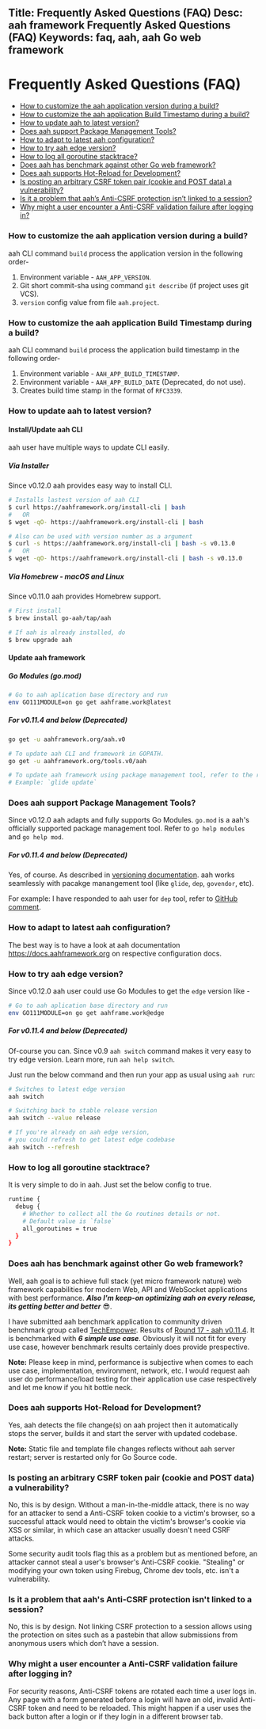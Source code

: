 Title: Frequently Asked Questions (FAQ)
Desc: aah framework Frequently Asked Questions (FAQ)
Keywords: faq, aah, aah Go web framework
---
# Frequently Asked Questions (FAQ)
  
  * [How to customize the aah application version during a build?](#how-to-customize-the-aah-application-version-during-a-build)
  * [How to customize the aah application Build Timestamp during a build?](#how-to-customize-the-aah-application-build-timestamp-during-a-build)
  * [How to update aah to latest version?](#how-to-update-aah-to-latest-version)
  * [Does aah support Package Management Tools?](#does-aah-support-package-management-tools)
  * [How to adapt to latest aah configuration?](#how-to-adapt-to-latest-aah-configuration)
  * [How to try aah edge version?](#how-to-try-aah-edge-version)
  * [How to log all goroutine stacktrace?](#how-to-log-all-goroutine-stacktrace)
  * [Does aah has benchmark against other Go web framework?](#does-aah-has-benchmark-against-other-go-web-framework)
  * [Does aah supports Hot-Reload for Development?](#does-aah-supports-hot-reload-for-development)
  * [Is posting an arbitrary CSRF token pair (cookie and POST data) a vulnerability?](#is-posting-an-arbitrary-csrf-token-pair-cookie-and-post-data-a-vulnerability)
  * [Is it a problem that aah’s Anti-CSRF protection isn’t linked to a session?](#is-it-a-problem-that-aah-s-anti-csrf-protection-isn-t-linked-to-a-session)
  * [Why might a user encounter a Anti-CSRF validation failure after logging in?](#why-might-a-user-encounter-a-anti-csrf-validation-failure-after-logging-in)

### How to customize the aah application version during a build?

aah CLI command `build` process the application version in the following order-

1. Environment variable - `AAH_APP_VERSION`.
2. Git short commit-sha using command `git describe` (if project uses git VCS).
3. `version` config value from file `aah.project`.

### How to customize the aah application Build Timestamp during a build?

aah CLI command `build` process the application build timestamp in the following order-

1. Environment variable - `AAH_APP_BUILD_TIMESTAMP`.
2. Environment variable - `AAH_APP_BUILD_DATE` (Deprecated, do not use).
3. Creates build time stamp in the format of `RFC3339`.

### How to update aah to latest version?

#### Install/Update aah CLI

aah user have multiple ways to update CLI easily.

##### Via Installer

<span class="badge lb-sm">Since v0.12.0</span> aah provides easy way to install CLI.

```bash
# Installs lastest version of aah CLI
$ curl https://aahframework.org/install-cli | bash
#	OR
$ wget -qO- https://aahframework.org/install-cli | bash

# Also can be used with version number as a argument
$ curl -s https://aahframework.org/install-cli | bash -s v0.13.0
#	OR
$ wget -qO- https://aahframework.org/install-cli | bash -s v0.13.0
```

##### Via Homebrew - macOS and Linux

<span class="badge lb-sm">Since v0.11.0</span> aah provides Homebrew support.

```bash
# First install
$ brew install go-aah/tap/aah

# If aah is already installed, do
$ brew upgrade aah
```

#### Update aah framework

##### Go Modules (go.mod)

```bash
# Go to aah aplication base directory and run
env GO111MODULE=on go get aahframe.work@latest
```

##### For v0.11.4 and below (Deprecated)

```bash
go get -u aahframework.org/aah.v0

# To update aah CLI and framework in GOPATH.
go get -u aahframework.org/tools.v0/aah

# To update aah framework using package management tool, refer to the respective tool documentation. 
# Example: `glide update`
```

### Does aah support Package Management Tools?

<span class="badge lb-sm">Since v0.12.0</span> aah adapts and fully supports Go Modules. `go.mod` is a aah's officially supported package management tool. Refer to `go help modules` and `go help mod`.

##### For v0.11.4 and below (Deprecated)

Yes, of course. As described in [versioning documentation](versioning.html#package-management). aah works seamlessly with pacakge manangement tool (like `glide`, `dep`, `govendor`, etc).

For example: I have responded to aah user for `dep` tool, refer to [GitHub comment]({{aah_issues_url}}/109#issuecomment-327225582).

### How to adapt to latest aah configuration?

The best way is to have a look at aah documentation https://docs.aahframework.org on respective configuration docs.

### How to try aah edge version?

<span class="badge lb-sm">Since v0.12.0</span> aah user could use Go Modules to get the `edge` version like -

```bash
# Go to aah aplication base directory and run
env GO111MODULE=on go get aahframe.work@edge
```

##### For v0.11.4 and below (Deprecated)

Of-course you can. <span class="badge lb-sm">Since v0.9</span> `aah switch` command makes it very easy to try edge version. Learn more, run `aah help switch`.

Just run the below command and then run your app as usual using `aah run`:

```bash
# Switches to latest edge version
aah switch   

# Switching back to stable release version
aah switch --value release

# If you're already on aah edge version, 
# you could refresh to get latest edge codebase
aah switch --refresh
```

### How to log all goroutine stacktrace?

It is very simple to do in aah. Just set the below config to true.

```bash
runtime {
  debug {
    # Whether to collect all the Go routines details or not.
    # Default value is `false`
    all_goroutines = true
  }
}
```

### Does aah has benchmark against other Go web framework?

Well, aah goal is to achieve full stack (yet micro framework nature) web framework capabilities for modern Web, API and WebSocket applications with best performance. ***Also I'm keep-on optimizing aah on every release, its getting better and better*** 😎.

I have submitted aah benchmark application to community driven benchmark group called [TechEmpower](https://www.techempower.com/benchmarks/#section=code&hw=ph). Results of [Round 17 - aah v0.11.4](https://www.techempower.com/benchmarks/#section=data-r17&hw=ph&test=fortune&l=zijocf-1). It is benchmarked with ***6 simple use case***. Obviously it will not fit for every use case, however benchmark results certainly does provide prespective.

<div class="alert alert-info-blue">
<p><strong>Note:</strong> Please keep in mind, performance is subjective when comes to each use case, implementation, environment, network, etc. I would request aah user do performance/load testing for their application use case respectively and let me know if you hit bottle neck.</p>
</div>

### Does aah supports Hot-Reload for Development?

Yes, aah detects the file change(s) on aah project then it automatically stops the server, builds it and start the server with updated codebase.

<div class="alert alert-info-blue">
<p><strong>Note:</strong> Static file and template file changes reflects without aah server restart; server is restarted only for Go Source code.</p>
</div>

### Is posting an arbitrary CSRF token pair (cookie and POST data) a vulnerability?

No, this is by design. Without a man-in-the-middle attack, there is no way for an attacker to send a Anti-CSRF token cookie to a victim's browser, so a successful attack would need to obtain the victim's browser's cookie via XSS or similar, in which case an attacker usually doesn't need CSRF attacks.

Some security audit tools flag this as a problem but as mentioned before, an attacker cannot steal a user's browser's Anti-CSRF cookie. "Stealing" or modifying your own token using Firebug, Chrome dev tools, etc. isn't a vulnerability.

### Is it a problem that aah's Anti-CSRF protection isn't linked to a session?

No, this is by design. Not linking CSRF protection to a session allows using the protection on sites such as a pastebin that allow submissions from anonymous users which don’t have a session.

### Why might a user encounter a Anti-CSRF validation failure after logging in?

For security reasons, Anti-CSRF tokens are rotated each time a user logs in. Any page with a form generated before a login will have an old, invalid Anti-CSRF token and need to be reloaded. This might happen if a user uses the back button after a login or if they login in a different browser tab.
